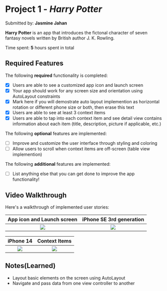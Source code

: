 # Project 1 - *Harry Potter*

Submitted by: **Jasmine Jahan**

**Harry Potter** is an app that introduces the fictonal character of seven fantasy novels written by British author J. K. Rowling. 

Time spent: **5** hours spent in total

## Required Features

The following **required** functionality is completed:

- [X] Users are able to see a customized app icon and launch screen
- [X] Your app should work for any screen size and orientation using AutoLayout constraints
- [X] Mark here if you will demostrate auto layout implemention as horizontal rotation or different phone size or both, then erase this text
- [X] Users are able to see at least 3 context items
- [X] Users are able to tap into each context item and see detail view contains information about each item (title, description, picture if applicable, etc.)
 
The following **optional** features are implemented:

- [ ] Improve and customize the user interface through styling and coloring
- [ ] Allow users to scroll when context items are off-screen (table view implemention)

The following **additional** features are implemented:

- [ ] List anything else that you can get done to improve the app functionality!

## Video Walkthrough
Here's a walkthrough of implemented user stories:

App icon and Launch screen           |  iPhone SE 3rd generation
:-------------------------:|:-------------------------:
![](https://i.imgur.com/qvTm8du.gif)| ![](https://i.imgur.com/5seiWfz.gif)

iPhone 14           |  Context Items
:-------------------------:|:-------------------------:
![](https://i.imgur.com/R9uVdYG.gif) | ![](https://i.imgur.com/uxc7fR9.gif)



## Notes(Learned)
* Layout basic elements on the screen using AutoLayout
* Navigate and pass data from one view controller to another
